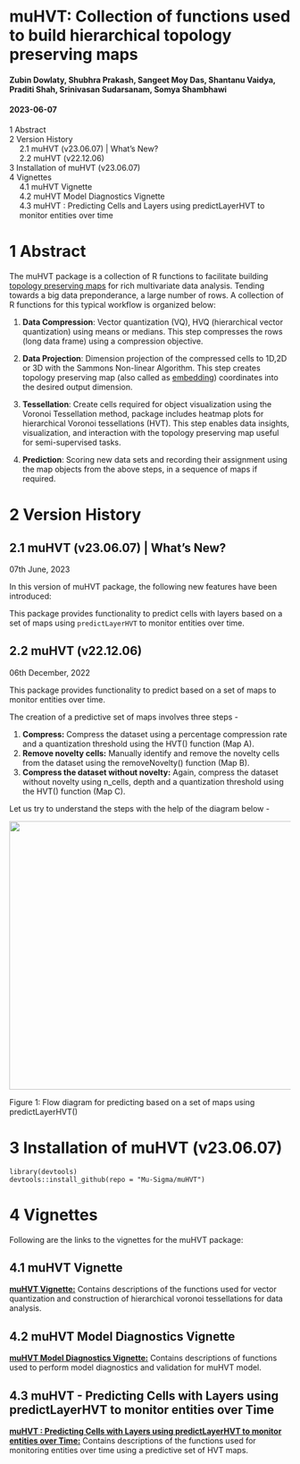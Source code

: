 # muHVT: Collection of functions used to build hierarchical topology preserving maps

#### Zubin Dowlaty, Shubhra Prakash, Sangeet Moy Das, Shantanu Vaidya, Praditi Shah, Srinivasan Sudarsanam, Somya Shambhawi

#### 2023-06-07

<div id="TOC">

*   [<span class="toc-section-number">1</span> Abstract](#abstract)
*   [<span class="toc-section-number">2</span> Version History](#version-history)
    *   [<span class="toc-section-number">2.1</span> muHVT (v23.06.07) | What’s New?](#muhvt-(v23.06.07)-whats-new)
    *   [<span class="toc-section-number">2.2</span> muHVT (v22.12.06)](#muhvt-(v22.12.06))
*   [<span class="toc-section-number">3</span> Installation of muHVT (v23.06.07)](#installation-of-muhvt-(v23.06.07))
*   [<span class="toc-section-number">4</span> Vignettes](#vignettes)
    *   [<span class="toc-section-number">4.1</span> muHVT Vignette](#muhvt-vignette)
    *   [<span class="toc-section-number">4.2</span> muHVT Model Diagnostics Vignette](#muhvt-model-diagnostics-vignette)
    *   [<span class="toc-section-number">4.3</span> muHVT : Predicting Cells and Layers using predictLayerHVT to monitor entities over time](#muhvt---predicting-cells-and-layers-using-predictLayerHVT-to-monitor-entities-over-time)

</div>

<div id="abstract" class="section level1" number="1">

# <span class="header-section-number">1</span> Abstract

The muHVT package is a collection of R functions to facilitate building [topology preserving maps](https://users.ics.aalto.fi/jhollmen/dippa/node9.html#:~:text=The%20property%20of%20topology%20preserving,tool%20of%20high-dimensional%20data) for rich multivariate data analysis. Tending towards a big data preponderance, a large number of rows. A collection of R functions for this typical workflow is organized below:

1.  **Data Compression**: Vector quantization (VQ), HVQ (hierarchical vector quantization) using means or medians. This step compresses the rows (long data frame) using a compression objective.

2.  **Data Projection**: Dimension projection of the compressed cells to 1D,2D or 3D with the Sammons Non-linear Algorithm. This step creates topology preserving map (also called as [embedding](https://en.wikipedia.org/wiki/Embedding)) coordinates into the desired output dimension. 

3.  **Tessellation**: Create cells required for object visualization using the Voronoi Tessellation method, package includes heatmap plots for hierarchical Voronoi tessellations (HVT). This step enables data insights, visualization, and interaction with the topology preserving map useful for semi-supervised tasks.

4.  **Prediction**: Scoring new data sets and recording their assignment using the map objects from the above steps, in a sequence of maps if required.


</div>

<div id="Version History" class="section level1" number="2">

# <span class="header-section-number">2</span> Version History 

<div id="muHVT (v23.06.07)| What’s New?" class="section level1" number="2.1">

## <span class="header-section-number">2.1</span> muHVT (v23.06.07) | What’s New? 

07th June, 2023

In this version of muHVT package, the following new features have been introduced:

This package provides  functionality to predict cells with layers based on a set of maps using `predictLayerHVT` to monitor entities over time. 
</div>

<div id="muhvt-(v22.12.06)" class="section level1" number="2.2">

## <span class="header-section-number">2.2</span> muHVT (v22.12.06) 

06th December, 2022

This package provides functionality to predict based on a set of maps to monitor entities over time.

The creation of a predictive set of maps involves three steps -

1.  **Compress:** Compress the dataset using a percentage compression rate and a quantization threshold using the HVT() function (Map A).
2.  **Remove novelty cells:** Manually identify and remove the novelty cells from the dataset using the removeNovelty() function (Map B).
3.  **Compress the dataset without novelty:** Again, compress the dataset without novelty using n_cells, depth and a quantization threshold using the HVT() function (Map C).


Let us try to understand the steps with the help of the diagram below -

<img src="https://github.com/Somya545/muHVT/blob/master/vignettes/predictLayerHVT_function.png" width="672px" height="480px" />
<p class="caption">
Figure 1: Flow diagram for predicting based on a set of maps using predictLayerHVT()
</p>



<div id="installation-of-muhvt-(v23.06.07)" class="section level2" number="3">

# <span class="header-section-number">3</span> Installation of muHVT (v23.06.07)

<div class="sourceCode" id="cb1">

    library(devtools)
    devtools::install_github(repo = "Mu-Sigma/muHVT")

</div>

</div>


</div>

<div id="vignettes" class="section level1" number="4">

# <span class="header-section-number">4</span> Vignettes

Following are the links to the vignettes for the muHVT package:

<div id="muhvt-vignette" class="section level2" number="4.1">

## <span class="header-section-number">4.1</span> muHVT Vignette

[**muHVT Vignette:**](https://htmlpreview.github.io/?https://github.com/Somya545/muHVT/blob/master/vignettes/muHVT_vignette.html) Contains descriptions of the functions used for vector quantization and construction of hierarchical voronoi tessellations for data analysis.

</div>

<div id="muhvt-model-diagnostics-vignette" class="section level2" number="4.2">

## <span class="header-section-number">4.2</span> muHVT Model Diagnostics Vignette

[**muHVT Model Diagnostics Vignette:**](https://htmlpreview.github.io/?https://github.com/Somya545/muHVT/blob/master/vignettes/muHVT_model_diagnostics_vignette.html) Contains descriptions of functions used to perform model diagnostics and validation for muHVT model.

</div>

<div id="muhvt---predicting-cells-with-layers-using-predictLayerHVT-to-monitor-entities-over" class="section level2" number="4.3">

## <span class="header-section-number">4.3</span> muHVT - Predicting Cells with Layers using predictLayerHVT to monitor entities over Time

[**muHVT : Predicting Cells with Layers using predictLayerHVT to monitor entities over Time:**](https://htmlpreview.github.io/?https://github.com/Somya545/muHVT/blob/master/vignettes/Predicting_Cells_and_Layers_using_predictLayerHVT.html) Contains descriptions of the functions used for monitoring entities over time using a predictive set of HVT maps.
